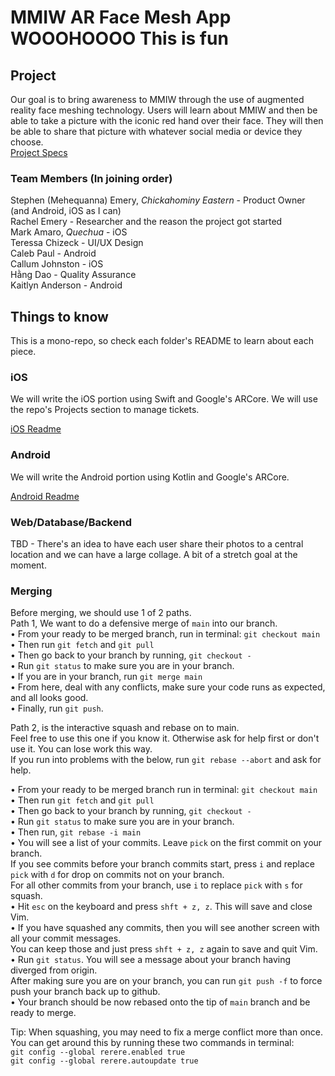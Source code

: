 # MMIW AR Face Mesh App WOOOHOOOO This is fun

## Project
Our goal is to bring awareness to MMIW through the use of augmented reality face meshing technology. Users will learn about MMIW and then be able to take a picture with the iconic red hand over their face. They will then be able to share that picture with whatever social media or device they choose.  
[Project Specs](PROJECT_SPECS.md)

### Team Members (In joining order)
Stephen (Mehequanna) Emery, *Chickahominy Eastern* - Product Owner (and Android, iOS as I can)  
Rachel Emery - Researcher and the reason the project got started  
Mark Amaro, *Quechua* - iOS  
Teressa Chizeck - UI/UX Design  
Caleb Paul - Android  
Callum Johnston - iOS  
Hằng Dao - Quality Assurance  
Kaitlyn Anderson - Android  

## Things to know
This is a mono-repo, so check each folder's README to learn about each piece.

### iOS
We will write the iOS portion using Swift and Google's ARCore. We will use the repo's Projects section to manage tickets.

[iOS Readme](iOS/README.md)

### Android
We will write the Android portion using Kotlin and Google's ARCore.

[Android Readme](Android/README.md)

### Web/Database/Backend

TBD - There's an idea to have each user share their photos to a central location
and we can have a large collage. A bit of a stretch goal at the moment.

### Merging
Before merging, we should use 1 of 2 paths.  
Path 1, We want to do a defensive merge of `main` into our branch.  
• From your ready to be merged branch, run in terminal: `git checkout main`  
• Then run `git fetch` and `git pull`  
• Then go back to your branch by running, `git checkout -`  
• Run `git status` to make sure you are in your branch.  
• If you are in your branch, run `git merge main`  
• From here, deal with any conflicts, make sure your code runs as expected, and all looks good.  
• Finally, run `git push`.

Path 2, is the interactive squash and rebase on to main.  
Feel free to use this one if you know it. Otherwise ask for help first or don't use it. You can lose work this way.  
If you run into problems with the below, run `git rebase --abort` and ask for help.

• From your ready to be merged branch run in terminal: `git checkout main`  
• Then run `git fetch` and `git pull`  
• Then go back to your branch by running, `git checkout -`  
• Run `git status` to make sure you are in your branch.  
• Then run, `git rebase -i main`  
• You will see a list of your commits. Leave `pick` on the first commit on your branch.  
If you see commits before your branch commits start, press `i` and replace `pick` with `d` for drop on commits not on your branch.  
For all other commits from your branch, use `i` to replace `pick` with `s` for squash.  
• Hit `esc` on the keyboard and press `shft + z, z`. This will save and close Vim.  
• If you have squashed any commits, then you will see another screen with all your commit messages.  
You can keep those and just press `shft + z, z` again to save and quit Vim.  
• Run `git status`. You will see a message about your branch having diverged from origin.  
After making sure you are on your branch, you can run `git push -f` to force push your branch back up to github.  
• Your branch should be now rebased onto the tip of `main` branch and be ready to merge.

Tip:
When squashing, you may need to fix a merge conflict more than once.  
You can get around this by running these two commands in terminal:  
`git config --global rerere.enabled true`  
`git config --global rerere.autoupdate true`  
